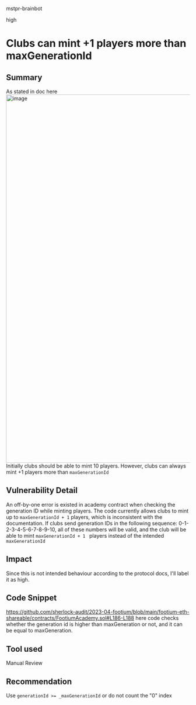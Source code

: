 mstpr-brainbot

high

# Clubs can mint +1 players more than maxGenerationId

## Summary
As stated in doc here
<img width="1007" alt="image" src="https://user-images.githubusercontent.com/120012681/236145880-57018bcf-d25d-4c4f-a3f0-b8bfcdc4f57a.png">
Initially clubs should be able to mint 10 players. However, clubs can always mint +1 players more than `maxGenerationId` 
## Vulnerability Detail
An off-by-one error is existed in academy contract when checking the generation ID while minting players. The code currently allows clubs to mint up to `maxGenerationId + 1` players, which is inconsistent with the documentation. If clubs send generation IDs in the following sequence: 0-1-2-3-4-5-6-7-8-9-10, all of these numbers will be valid, and the club will be able to mint `maxGenerationId + 1 ` players instead of the intended `maxGenerationId`

## Impact
Since this is not intended behaviour according to the protocol docs, I'll label it as high.
## Code Snippet
https://github.com/sherlock-audit/2023-04-footium/blob/main/footium-eth-shareable/contracts/FootiumAcademy.sol#L186-L188
here code checks whether the generation id is higher than maxGeneration or not, and it can be equal to maxGeneration.
## Tool used

Manual Review

## Recommendation
Use `generationId >= _maxGenerationId` or do not count the "0" index
